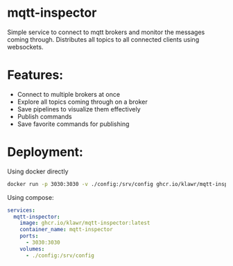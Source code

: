 # mqtt-inspector

Simple service to connect to mqtt brokers and monitor the messages coming through.
Distributes all topics to all connected clients using websockets.

# Features:
  - Connect to multiple brokers at once
  - Explore all topics coming through on a broker
  - Save pipelines to visualize them effectively
  - Publish commands
  - Save favorite commands for publishing

# Deployment:

Using docker directly
```bash
docker run -p 3030:3030 -v ./config:/srv/config ghcr.io/klawr/mqtt-inspector:latest
```

Using compose:
```yaml
services:
  mqtt-inspector:
    image: ghcr.io/klawr/mqtt-inspector:latest
    container_name: mqtt-inspector
    ports:
      - 3030:3030
    volumes:
      - ./config:/srv/config
```